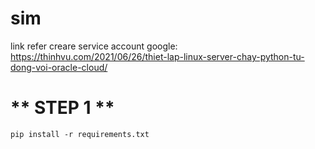 # sim


link refer creare service account google: https://thinhvu.com/2021/06/26/thiet-lap-linux-server-chay-python-tu-dong-voi-oracle-cloud/

# ** STEP 1 **
`` pip install -r requirements.txt  ``
